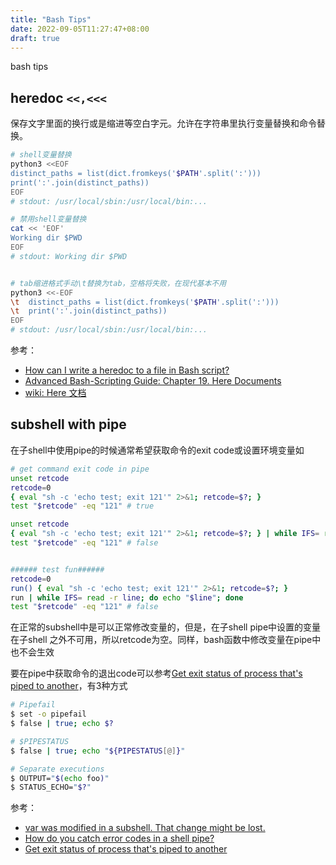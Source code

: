 ```yaml
---
title: "Bash Tips"
date: 2022-09-05T11:27:47+08:00
draft: true
---
```


bash tips

<!--more-->

## heredoc `<<,<<<`

保存文字里面的换行或是缩进等空白字元。允许在字符串里执行变量替换和命令替换。

```bash
# shell变量替换
python3 <<EOF
distinct_paths = list(dict.fromkeys('$PATH'.split(':')))
print(':'.join(distinct_paths))
EOF
# stdout: /usr/local/sbin:/usr/local/bin:...

# 禁用shell变量替换
cat << 'EOF'
Working dir $PWD
EOF
# stdout: Working dir $PWD


# tab缩进格式手动\t替换为tab，空格将失败，在现代基本不用
python3 <<-EOF
\t  distinct_paths = list(dict.fromkeys('$PATH'.split(':')))
\t  print(':'.join(distinct_paths))
EOF
# stdout: /usr/local/sbin:/usr/local/bin:...
```

参考：

* [How can I write a heredoc to a file in Bash script?](https://stackoverflow.com/a/2954835/8566831)
* [Advanced Bash-Scripting Guide: Chapter 19. Here Documents](https://tldp.org/LDP/abs/html/here-docs.html)
* [wiki: Here 文档](https://zh.wikipedia.org/wiki/Here%E6%96%87%E6%A1%A3)

## subshell with pipe

在子shell中使用pipe的时候通常希望获取命令的exit code或设置环境变量如

```bash
# get command exit code in pipe
unset retcode
retcode=0
{ eval "sh -c 'echo test; exit 121'" 2>&1; retcode=$?; }
test "$retcode" -eq "121" # true

unset retcode
{ eval "sh -c 'echo test; exit 121'" 2>&1; retcode=$?; } | while IFS= read -r line; do echo "$line"; done
test "$retcode" -eq "121" # false


###### test fun######
retcode=0
run() { eval "sh -c 'echo test; exit 121'" 2>&1; retcode=$?; }
run | while IFS= read -r line; do echo "$line"; done
test "$retcode" -eq "121" # false
```

在正常的subshell中是可以正常修改变量的，但是，在子shell pipe中设置的变量在子shell 之外不可用，所以retcode为空。同样，bash函数中修改变量在pipe中也不会生效

要在pipe中获取命令的退出code可以参考[Get exit status of process that's piped to another](https://unix.stackexchange.com/a/73180)，有3种方式

```bash
# Pipefail
$ set -o pipefail
$ false | true; echo $?

# $PIPESTATUS
$ false | true; echo "${PIPESTATUS[@]}"

# Separate executions
$ OUTPUT="$(echo foo)"
$ STATUS_ECHO="$?"
```

参考：

* [var was modified in a subshell. That change might be lost.](https://www.shellcheck.net/wiki/SC2031)
* [How do you catch error codes in a shell pipe?](https://stackoverflow.com/a/4959616/8566831)
* [Get exit status of process that's piped to another](https://unix.stackexchange.com/a/73180)

